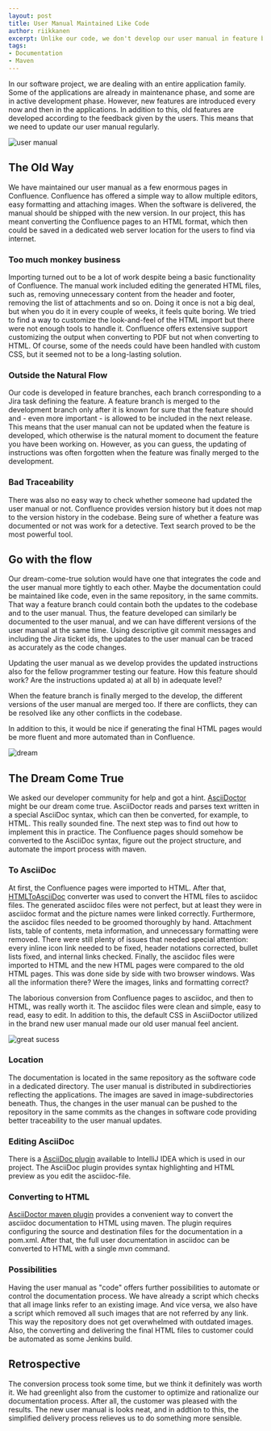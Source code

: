 ```yaml
---
layout: post
title: User Manual Maintained Like Code
author: riikkanen
excerpt: Unlike our code, we don't develop our user manual in feature branches, which causes some trouble for us. Could the user manual be integrated tighter to the code? If so, could the manual still be easy to deliver to the customer?
tags:
- Documentation
- Maven
---
```


In our software project, we are dealing with an entire application family. Some of the applications are already in maintenance phase, and some are in active development phase. However, new features are introduced every now and then in the applications. In addition to this, old features are developed according to the feedback given by the users. This means that we need to update our user manual regularly.

![user manual](/img/user-manual/user_manual.jpg)

## The Old Way

We have maintained our user manual as a few enormous pages in Confluence. Confluence has offered a simple way to allow multiple editors, easy formatting and attaching images. When the software is delivered, the manual should be shipped with the new version. In our project, this has meant converting the Confluence pages to an HTML format, which then could be saved in a dedicated web server location for the users to find via internet.

### Too much monkey business

Importing turned out to be a lot of work despite being a basic functionality of Confluence. The manual work included editing the generated HTML files, such as, removing unnecessary content from the header and footer, removing the list of attachments and so on. Doing it once is not a big deal, but when you do it in every couple of weeks, it feels quite boring. We tried to find a way to customize the look-and-feel of the HTML import but there were not enough tools to handle it. Confluence offers extensive support customizing the output when converting to PDF but not when converting to HTML. Of course, some of the needs could have been handled with custom CSS, but it seemed not to be a long-lasting solution.

### Outside the Natural Flow

Our code is developed in feature branches, each branch corresponding to a Jira task defining the feature. A feature branch is merged to the development branch only after it is known for sure that the feature should and - even more important - is allowed to be included in the next release. This means that the user manual can not be updated when the feature is developed, which otherwise is the natural moment to document the feature you have been working on. However, as you can guess, the updating of instructions was often forgotten when the feature was finally merged to the development.

### Bad Traceability

There was also no easy way to check whether someone had updated the user manual or not. Confluence provides version history but it does not map to the version history in the codebase. Being sure of whether a feature was documented or not was work for a detective. Text search proved to be the most powerful tool.

## Go with the flow

Our dream-come-true solution would have one that integrates the code and the user manual more tightly to each other. Maybe the documentation could be maintained like code, even in the same repository, in the same commits. That way a feature branch could contain both the updates to the codebase and to the user manual. Thus, the feature developed can similarly be documented to the user manual, and we can have different versions of the user manual at the same time. Using descriptive git commit messages and including the Jira ticket ids, the updates to the user manual can be traced as accurately as the code changes. 

Updating the user manual as we develop provides the updated instructions also for the fellow programmer testing our feature. How this feature should work? Are the instructions updated a) at all b) in adequate level? 

When the feature branch is finally merged to the develop, the different versions of the user manual are merged too. If there are conflicts, they can be resolved like any other conflicts in the codebase.

In addition to this, it would be nice if generating the final HTML pages would be more fluent and more automated than in Confluence.

![dream](/img/user-manual/dream.jpg)

## The Dream Come True

We asked our developer community for help and got a hint. [AsciiDoctor](https://asciidoctor.org/) might be our dream come true. AsciiDoctor reads and parses text written in a special AsciiDoc syntax, which can then be converted, for example, to HTML. This really sounded fine. The next step was to find out how to implement this in practice. The Confluence pages should somehow be converted to the AsciiDoc syntax, figure out the project structure, and automate the import process with maven.

### To AsciiDoc

At first, the Confluence pages were imported to HTML. After that, [HTMLToAsciiDoc](https://github.com/asciidocfx/HtmlToAsciidoc) converter was used to convert the HTML files to asciidoc files. The generated asciidoc files were not perfect, but at least they were in asciidoc format and the picture names were linked correctly. Furthermore, the asciidoc files needed to be groomed thoroughly by hand. Attachment lists, table of contents, meta information, and unnecessary formatting were removed. There were still plenty of issues that needed special attention: every inline icon link needed to be fixed, header notations corrected, bullet lists fixed, and internal links checked. Finally, the asciidoc files were imported to HTML and the new HTML pages were compared to the old HTML pages. This was done side by side with two browser windows. Was all the information there? Were the images, links and formatting correct? 

The laborious conversion from Confluence pages to asciidoc, and then to HTML, was really worth it. The asciidoc files were clean and simple, easy to read, easy to edit. In addition to this, the default CSS in AsciiDoctor utilized in the brand new user manual made our old user manual feel ancient.

![great sucess](/img/user-manual/excellent.jpg)

### Location

The documentation is located in the same repository as the software code in a dedicated directory. The user manual is distributed in subdirectiories reflecting the applications. The images are saved in image-subdirectories beneath. Thus, the changes in the user manual can be pushed to the repository in the same commits as the changes in software code providing better traceability to the user manual updates.

### Editing AsciiDoc

There is a [AsciiDoc plugin](https://plugins.jetbrains.com/plugin/7391-asciidoc) available to IntelliJ IDEA which is used in our project. The AsciiDoc plugin provides syntax highlighting and HTML preview as you edit the asciidoc-file.  

### Converting to HTML

[AsciiDoctor maven plugin](https://github.com/asciidoctor/asciidoctor-maven-plugin) provides a convenient way to convert the asciidoc documentation to HTML using maven. The plugin requires configuring the source and destination files for the documentation in a pom.xml. After that, the full user documentation in asciidoc can be converted to HTML with a single _mvn_ command. 

### Possibilities

Having the user manual as "code" offers further possibilities to automate or control the documentation process. We have already a script which checks that all image links refer to an existing image. And vice versa, we also have a script which removed all such images that are not referred by any link. This way the repository does not get overwhelmed with outdated images. Also, the converting and delivering the final HTML files to customer could be automated as some Jenkins build.

## Retrospective

The conversion process took some time, but we think it definitely was worth it. We had greenlight also from the customer to optimize and rationalize our documentation process. After all, the customer was pleased with the results. The new user manual is looks neat, and in addtion to this, the simplified delivery process relieves us to do something more sensible.
